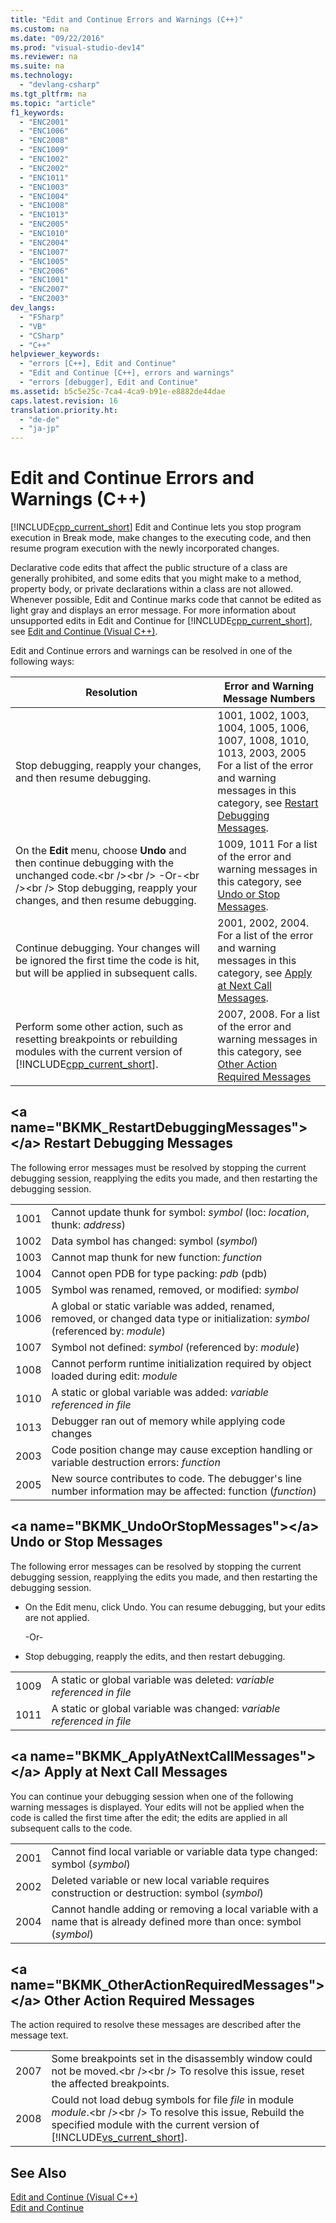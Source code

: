 ```yaml
---
title: "Edit and Continue Errors and Warnings (C++)"
ms.custom: na
ms.date: "09/22/2016"
ms.prod: "visual-studio-dev14"
ms.reviewer: na
ms.suite: na
ms.technology: 
  - "devlang-csharp"
ms.tgt_pltfrm: na
ms.topic: "article"
f1_keywords: 
  - "ENC2001"
  - "ENC1006"
  - "ENC2008"
  - "ENC1009"
  - "ENC1002"
  - "ENC2002"
  - "ENC1011"
  - "ENC1003"
  - "ENC1004"
  - "ENC1008"
  - "ENC1013"
  - "ENC2005"
  - "ENC1010"
  - "ENC2004"
  - "ENC1007"
  - "ENC1005"
  - "ENC2006"
  - "ENC1001"
  - "ENC2007"
  - "ENC2003"
dev_langs: 
  - "FSharp"
  - "VB"
  - "CSharp"
  - "C++"
helpviewer_keywords: 
  - "errors [C++], Edit and Continue"
  - "Edit and Continue [C++], errors and warnings"
  - "errors [debugger], Edit and Continue"
ms.assetid: b5c5e25c-7ca4-4ca9-b91e-e8882de44dae
caps.latest.revision: 16
translation.priority.ht: 
  - "de-de"
  - "ja-jp"
---
```

# Edit and Continue Errors and Warnings (C++)
[!INCLUDE[cpp_current_short](../vs140/includes/cpp_current_short_md.md)] Edit and Continue lets you stop program execution in Break mode, make changes to the executing code, and then resume program execution with the newly incorporated changes.  
  
 Declarative code edits that affect the public structure of a class are generally prohibited, and some edits that you might make to a method, property body, or private declarations within a class are not allowed. Whenever possible, Edit and Continue marks code that cannot be edited as light gray and displays an error message. For more information about unsupported edits in Edit and Continue for [!INCLUDE[cpp_current_short](../vs140/includes/cpp_current_short_md.md)], see [Edit and Continue (Visual C++)](../vs140/edit-and-continue--visual-c---.md).  
  
 Edit and Continue errors and warnings can be resolved in one of the following ways:  
  
|Resolution|Error and Warning Message Numbers|  
|----------------|---------------------------------------|  
|Stop debugging, reapply your changes, and then resume debugging.|1001, 1002, 1003, 1004, 1005, 1006, 1007, 1008, 1010, 1013, 2003, 2005 For a list of the error and warning messages in this category, see [Restart Debugging Messages](../vs140/edit-and-continue-errors-and-warnings--c---.md#BKMK_RestartDebuggingMessages).|  
|On the **Edit** menu, choose **Undo** and then continue debugging with the unchanged code.\<br />\<br /> -Or-\<br />\<br /> Stop debugging, reapply your changes, and then resume debugging.|1009, 1011 For a list of the error and warning messages in this category, see [Undo or Stop Messages](../vs140/edit-and-continue-errors-and-warnings--c---.md#BKMK_UndoOrStopMessages).|  
|Continue debugging. Your changes will be ignored the first time the code is hit, but will be applied in subsequent calls.|2001, 2002, 2004. For a list of the error and warning messages in this category, see [Apply at Next Call Messages](../vs140/edit-and-continue-errors-and-warnings--c---.md#BKMK_ApplyAtNextCallMessages).|  
|Perform some other action, such as resetting breakpoints or rebuilding modules with the current version of [!INCLUDE[cpp_current_short](../vs140/includes/cpp_current_short_md.md)].|2007, 2008. For a list of the error and warning messages in this category, see [Other Action Required Messages](../vs140/edit-and-continue-errors-and-warnings--c---.md#BKMK_OtherActionRequiredMessages)|  
  
##  \<a name="BKMK_RestartDebuggingMessages">\</a> Restart Debugging Messages  
 The following error messages must be resolved by stopping the current debugging session, reapplying the edits you made, and then restarting the debugging session.  
  
|||  
|-|-|  
|1001|Cannot update thunk for symbol: *symbol* (loc: *location*, thunk: *address*)|  
|1002|Data symbol has changed: symbol (*symbol*)|  
|1003|Cannot map thunk for new function: *function*|  
|1004|Cannot open PDB for type packing: *pdb* (pdb)|  
|1005|Symbol was renamed, removed, or modified: *symbol*|  
|1006|A global or static variable was added, renamed, removed, or changed data type or initialization: *symbol* (referenced by: *module*)|  
|1007|Symbol not defined: *symbol* (referenced by: *module*)|  
|1008|Cannot perform runtime initialization required by object loaded during edit: *module*|  
|1010|A static or global variable was added: *variable referenced in file*|  
|1013|Debugger ran out of memory while applying code changes|  
|2003|Code position change may cause exception handling or variable destruction errors: *function*|  
|2005|New source contributes to code. The debugger's line number information may be affected: function (*function*)|  
  
##  \<a name="BKMK_UndoOrStopMessages">\</a> Undo or Stop Messages  
 The following error messages can be resolved by stopping the current debugging session, reapplying the edits you made, and then restarting the debugging session.  
  
-   On the Edit menu, click Undo. You can resume debugging, but your edits are not applied.  
  
     -Or-  
  
-   Stop debugging, reapply the edits, and then restart debugging.  
  
|||  
|-|-|  
|1009|A static or global variable was deleted: *variable referenced in file*|  
|1011|A static or global variable was changed: *variable referenced in file*|  
  
##  \<a name="BKMK_ApplyAtNextCallMessages">\</a> Apply at Next Call Messages  
 You can continue your debugging session when one of the following warning messages is displayed. Your edits will not be applied when the code is called the first time after the edit; the edits are applied in all subsequent calls to the code.  
  
|||  
|-|-|  
|2001|Cannot find local variable or variable data type changed: symbol (*symbol*)|  
|2002|Deleted variable or new local variable requires construction or destruction: symbol (*symbol*)|  
|2004|Cannot handle adding or removing a local variable with a name that is already defined more than once: symbol (*symbol*)|  
  
##  \<a name="BKMK_OtherActionRequiredMessages">\</a> Other Action Required Messages  
 The action required to resolve these messages are described after the message text.  
  
|||  
|-|-|  
|2007|Some breakpoints set in the disassembly window could not be moved.\<br />\<br /> To resolve this issue, reset the affected breakpoints.|  
|2008|Could not load debug symbols for file *file* in module *module*.\<br />\<br /> To resolve this issue, Rebuild the specified module with the current version of [!INCLUDE[vs_current_short](../vs140/includes/vs_current_short_md.md)].|  
  
## See Also  
 [Edit and Continue (Visual C++)](../vs140/edit-and-continue--visual-c---.md)   
 [Edit and Continue](../vs140/edit-and-continue.md)
